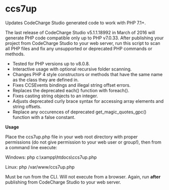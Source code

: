 # ccs7up
Updates CodeCharge Studio generated code to work with PHP 7.1+.

The last release of CodeCharge Studio v5.1.1.18992 in March of 2016 will generate PHP code compatible only up to PHP v7.0.33. After publishing your project from CodeCharge Studio to your web server, run this script to scan all PHP files and fix any unsupported or deprecated PHP commands or methods.

* Tested for PHP versions up to v8.0.8.
* Interactive usage with optional recursive folder scanning.
* Changes PHP 4 style constructors or methods that have the same name as the class they are defined in.
* Fixes CCSEvents bindings and illegal string offset errors.
* Replaces the deprecated each() function with foreach().
* Fixes casting string objects to an integer.
* Adjusts deprecated curly brace syntax for accessing array elements and string offsets.
* Replace any occurences of deprecated get_magic_quotes_gpc() function with a false constant.

<strong>Usage</strong>

Place the ccs7up.php file in your web root directory with proper permissions (do not give permission to your web user or group!), then from a command line execute:

Windows: php c:\xampp\htdocs\ccs7up.php 

Linux: php /var/www/ccs7up.php


Must be run from the CLI. Will not execute from a browser. Again, run <strong>after</strong> publishing from CodeCharge Studio to your web server.
